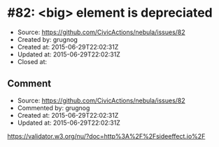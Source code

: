# #82: &lt;big&gt; element is depreciated

* Source: https://github.com/CivicActions/nebula/issues/82
* Created by: grugnog
* Created at: 2015-06-29T22:02:31Z
* Updated at: 2015-06-29T22:02:31Z
* Closed at: 


## Comment

* Source: https://github.com/CivicActions/nebula/issues/82
* Commented by: grugnog
* Created at: 2015-06-29T22:02:31Z
* Updated at: 2015-06-29T22:02:31Z

https://validator.w3.org/nu/?doc=http%3A%2F%2Fsideeffect.io%2F


